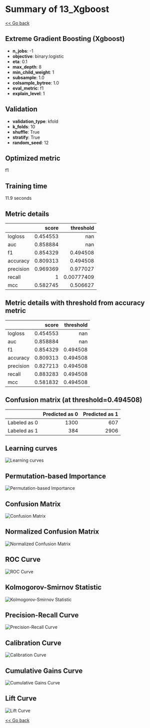 # Summary of 13_Xgboost

[<< Go back](../README.md)


## Extreme Gradient Boosting (Xgboost)
- **n_jobs**: -1
- **objective**: binary:logistic
- **eta**: 0.1
- **max_depth**: 8
- **min_child_weight**: 1
- **subsample**: 1.0
- **colsample_bytree**: 1.0
- **eval_metric**: f1
- **explain_level**: 1

## Validation
 - **validation_type**: kfold
 - **k_folds**: 10
 - **shuffle**: True
 - **stratify**: True
 - **random_seed**: 12

## Optimized metric
f1

## Training time

11.9 seconds

## Metric details
|           |    score |    threshold |
|:----------|---------:|-------------:|
| logloss   | 0.454553 | nan          |
| auc       | 0.858884 | nan          |
| f1        | 0.854329 |   0.494508   |
| accuracy  | 0.809313 |   0.494508   |
| precision | 0.969369 |   0.977027   |
| recall    | 1        |   0.00777409 |
| mcc       | 0.582745 |   0.506627   |


## Metric details with threshold from accuracy metric
|           |    score |   threshold |
|:----------|---------:|------------:|
| logloss   | 0.454553 |  nan        |
| auc       | 0.858884 |  nan        |
| f1        | 0.854329 |    0.494508 |
| accuracy  | 0.809313 |    0.494508 |
| precision | 0.827213 |    0.494508 |
| recall    | 0.883283 |    0.494508 |
| mcc       | 0.581832 |    0.494508 |


## Confusion matrix (at threshold=0.494508)
|              |   Predicted as 0 |   Predicted as 1 |
|:-------------|-----------------:|-----------------:|
| Labeled as 0 |             1300 |              607 |
| Labeled as 1 |              384 |             2906 |

## Learning curves
![Learning curves](learning_curves.png)

## Permutation-based Importance
![Permutation-based Importance](permutation_importance.png)
## Confusion Matrix

![Confusion Matrix](confusion_matrix.png)


## Normalized Confusion Matrix

![Normalized Confusion Matrix](confusion_matrix_normalized.png)


## ROC Curve

![ROC Curve](roc_curve.png)


## Kolmogorov-Smirnov Statistic

![Kolmogorov-Smirnov Statistic](ks_statistic.png)


## Precision-Recall Curve

![Precision-Recall Curve](precision_recall_curve.png)


## Calibration Curve

![Calibration Curve](calibration_curve_curve.png)


## Cumulative Gains Curve

![Cumulative Gains Curve](cumulative_gains_curve.png)


## Lift Curve

![Lift Curve](lift_curve.png)



[<< Go back](../README.md)
